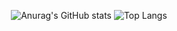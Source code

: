 <div align=center>

  ![Anurag's GitHub stats](https://github-readme-stats.vercel.app/api?username=Hongjunbin&show_icons=true&bg_color=00000000&card_width=500)
  ![Top Langs](https://github-readme-stats.vercel.app/api/top-langs/?username=Hongjunbin&layout=compact&card_width=300)
  
</div>


